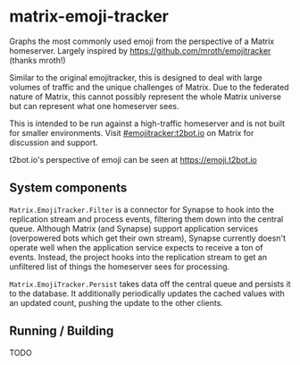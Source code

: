 # matrix-emoji-tracker

Graphs the most commonly used emoji from the perspective of a Matrix homeserver. Largely inspired 
by https://github.com/mroth/emojitracker (thanks mroth!)

Similar to the original emojitracker, this is designed to deal with large volumes of traffic and the 
unique challenges of Matrix. Due to the federated nature of Matrix, this cannot possibly represent
the whole Matrix universe but can represent what one homeserver sees.

This is intended to be run against a high-traffic homeserver and is not built for smaller environments.
Visit [#emojitracker:t2bot.io](https://matrix.to/#/#emojitracker:t2bot.io) on Matrix for discussion and
support.

t2bot.io's perspective of emoji can be seen at https://emoji.t2bot.io

## System components

`Matrix.EmojiTracker.Filter` is a connector for Synapse to hook into the replication stream and process
events, filtering them down into the central queue. Although Matrix (and Synapse) support application
services (overpowered bots which get their own stream), Synapse currently doesn't operate well when
the application service expects to receive a ton of events. Instead, the project hooks into the
replication stream to get an unfiltered list of things the homeserver sees for processing.

`Matrix.EmojiTracker.Persist` takes data off the central queue and persists it to the database. It 
additionally periodically updates the cached values with an updated count, pushing the update to the 
other clients.

## Running / Building

TODO
